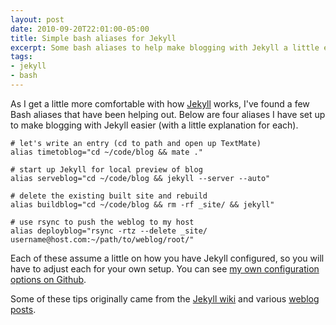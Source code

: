 ```yaml
---
layout: post
date: 2010-09-20T22:01:00-05:00
title: Simple bash aliases for Jekyll
excerpt: Some bash aliases to help make blogging with Jekyll a little easier
tags:
- jekyll
- bash
---
```

As I get a little more comfortable with how [Jekyll](http://github.com/mojombo/jekyll "The Jekyll weblog software") works, I've found a few Bash aliases that have been helping out. Below are four aliases I have set up to make blogging with Jekyll easier (with a little explanation for each).

    # let's write an entry (cd to path and open up TextMate)
    alias timetoblog="cd ~/code/blog && mate ."

    # start up Jekyll for local preview of blog
    alias serveblog="cd ~/code/blog && jekyll --server --auto"
  
    # delete the existing built site and rebuild
    alias buildblog="cd ~/code/blog && rm -rf _site/ && jekyll"
  
    # use rsync to push the weblog to my host
    alias deployblog="rsync -rtz --delete _site/ username@host.com:~/path/to/weblog/root/"

Each of these assume a little on how you have Jekyll configured, so you will have to adjust each for your own setup. You can see [my own configuration options on Github](http://github.com/billturner/brilliantcorners.org/blob/master/_config.yml "Link to my own Jekyll configuration file.").

Some of these tips originally came from the [Jekyll wiki](http://wiki.github.com/mojombo/jekyll "Jekyll wiki") and various [weblog](http://asymmetrical-view.com/2009/05/14/starting-wtih-jekyll.html "Weblog post on getting started with Jekyll") [posts](http://alexyoung.org/2009/07/09/new-blog/ "Another weblog post on using Jekyll").
